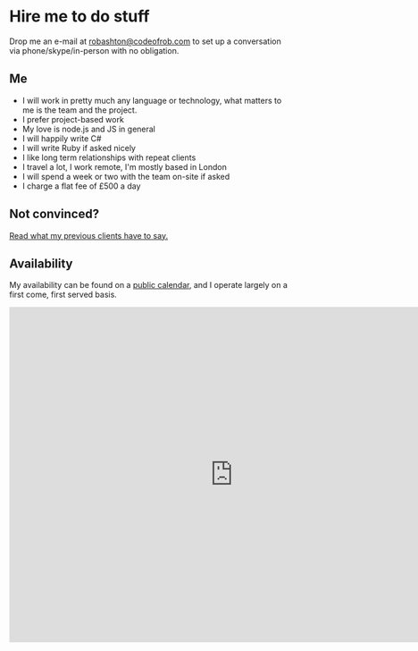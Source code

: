# Hire me to do stuff

Drop me an e-mail at [robashton@codeofrob.com](mailto:robashton@codeofrob.com) to set up a conversation via phone/skype/in-person with no obligation.

## Me

- I will work in pretty much any language or technology, what matters to me is the team and the project.
- I prefer project-based work
- My love is node.js and JS in general
- I will happily write C#
- I will write Ruby if asked nicely
- I like long term relationships with repeat clients
- I travel a lot, I work remote, I'm mostly based in London
- I will spend a week or two with the team on-site if asked
- I charge a flat fee of £500 a day

## Not convinced?

[Read what my previous clients have to say.](/statements.html)

## Availability

My availability can be found on a [public calendar](https://www.google.com/calendar/embed?src=i1jpgs6r6191e5opm6p94u8oa8%40group.calendar.google.com&ctz=Europe/London), and I operate largely on a first come, first served basis.

  <iframe src="https://www.google.com/calendar/embed?height=600&amp;wkst=2&amp;bgcolor=%23FFFFFF&amp;src=i1jpgs6r6191e5opm6p94u8oa8%40group.calendar.google.com&amp;color=%23875509&amp;ctz=Europe%2FLondon" style=" border-width:0 " width="800" height="600" frameborder="0" scrolling="no"></iframe>


